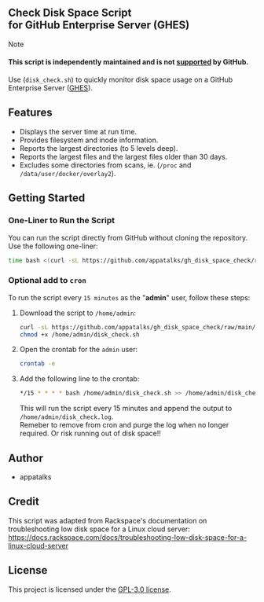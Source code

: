 ## Check Disk Space Script <br> for GitHub Enterprise Server (GHES) 

> [!NOTE]
> #### This script is independently maintained and is not [supported](https://docs.github.com/en/enterprise-server@3.13/admin/monitoring-managing-and-updating-your-instance/monitoring-your-instance/setting-up-external-monitoring) by GitHub.

Use (`disk_check.sh`) to quickly monitor disk space usage on a GitHub Enterprise Server ([GHES](https://docs.github.com/en/enterprise-server@3.13/admin/all-releases)).

## Features

- Displays the server time at run time.
- Provides filesystem and inode information.
- Reports the largest directories (to 5 levels deep).
- Reports the largest files and the largest files older than 30 days.
- Excludes some directories from scans, ie. (`/proc` and `/data/user/docker/overlay2`).

## Getting Started

### One-Liner to Run the Script

You can run the script directly from GitHub without cloning the repository. Use the following one-liner:

```sh
time bash <(curl -sL https://github.com/appatalks/gh_disk_space_check/raw/main/disk_check.sh)
```

### Optional add to ```cron```

To run the script every ```15 minutes``` as the "**admin**" user, follow these steps:

1. Download the script to `/home/admin`:

    ```sh
    curl -sL https://github.com/appatalks/gh_disk_space_check/raw/main/disk_check.sh -o /home/admin/disk_check.sh
    chmod +x /home/admin/disk_check.sh
    ```

2. Open the crontab for the ```admin``` user:

    ```sh
    crontab -e
    ```

3. Add the following line to the crontab:

    ```sh
    */15 * * * * bash /home/admin/disk_check.sh >> /home/admin/disk_check.log 2>&1
    ```

    This will run the script every 15 minutes and append the output to `/home/admin/disk_check.log`. <br>
    Remeber to remove from cron and purge the log when no longer required. Or risk running out of disk space!!

## Author

- appatalks

## Credit

This script was adapted from Rackspace's documentation on troubleshooting low disk space for a Linux cloud server:
https://docs.rackspace.com/docs/troubleshooting-low-disk-space-for-a-linux-cloud-server

## License

This project is licensed under the [GPL-3.0 license](https://github.com/appatalks/gh_disk_space_check/blob/50fff770e07c4b07178ae2939eab82fb45d4f92c/LICENSE).

